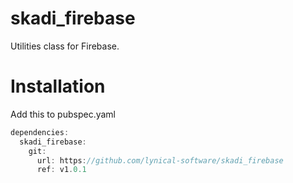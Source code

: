 # skadi_firebase

Utilities class for Firebase.

# Installation

Add this to pubspec.yaml

```dart
dependencies:
  skadi_firebase:
    git:
      url: https://github.com/lynical-software/skadi_firebase
      ref: v1.0.1
```